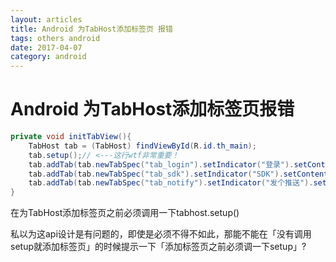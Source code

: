 ```yaml
---
layout: articles
title: Android 为TabHost添加标签页 报错
tags: others android
date: 2017-04-07
category: android
---
```

# Android 为TabHost添加标签页报错

``` java
private void initTabView(){
    TabHost tab = (TabHost) findViewById(R.id.th_main);
    tab.setup();// <---这行wtf非常重要！
    tab.addTab(tab.newTabSpec("tab_login").setIndicator("登录").setContent(R.id.tab_login));
    tab.addTab(tab.newTabSpec("tab_sdk").setIndicator("SDK").setContent(R.id.tab_sdk));
    tab.addTab(tab.newTabSpec("tab_notify").setIndicator("发个推送").setContent(R.id.tab_notify));
}
```

在为TabHost添加标签页之前必须调用一下tabhost.setup()  

私以为这api设计是有问题的，即使是必须不得不如此，那能不能在「没有调用setup就添加标签页」的时候提示一下「添加标签页之前必须调一下setup」?
